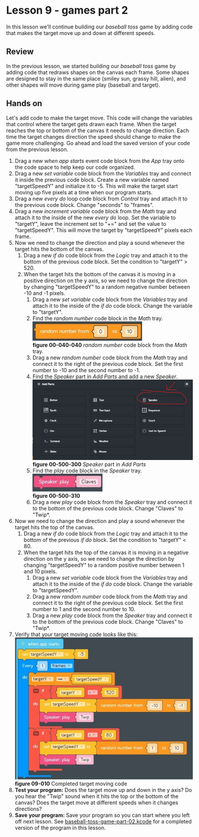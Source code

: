 # Lesson 9 - games part 2

In this lesson we'll continue building our *baseball toss* game by adding code that makes the target move up and down at different speeds.

## Review

In the previous lesson, we started building our *baseball toss* game by adding code that redraws shapes on the canvas each frame. Some shapes are designed to stay in the same place (smiley sun, grassy hill, alien), and other shapes will move during game play (baseball and target).

## Hands on

Let's add code to make the target move. This code will change the variables that control where the target gets drawn each frame. When the target reaches the top or bottom of the canvas it needs to change direction. Each time the target changes direction the speed should change to make the game more challenging. Go ahead and load the saved version of your code from the previous lesson.

1. Drag a new *when app starts* event code block from the *App* tray onto the code space to help keep our code organized.
1. Drag a new *set variable* code block from the *Variables* tray and connect it inside the previous code block. Create a new variable named "targetSpeedY" and initialize it to -5. This will make the target start moving up five pixels at a time when our program starts.
1. Drag a new *every do* loop code block from *Control* tray and attach it to the previous code block. Change "seconds" to "frames".
1. Drag a new *increment variable* code block from the *Math* tray and attach it to the inside of the new *every do* loop. Set the variable to "targetY", leave the increment set to "+=" and set the value to "targetSpeedY". This will move the target by "targetSpeedY" pixels each frame.
1. Now we need to change the direction and play a sound whenever the target hits the bottom of the canvas.
    1. Drag a new *if do* code block from the *Logic* tray and attach it to the bottom of the previous code block. Set the condition to "targetY" > 520.
    1. When the target hits the bottom of the canvas it is moving in a positive direction on the y axis, so we need to change the direction by changing "targetSpeedY" to a random negative number between -10 and -1 pixels.
        1. Drag a new *set variable* code block from the *Variables* tray and attach it to the inside of the *if do* code block. Change the variable to "targetY".
        1. Find the *random number* code block in the *Math* tray.  
        ![00-040-040](../images/00-040-040.math.randomnumber.jpg)  
        **figure 00-040-040** *random number* code block from the *Math* tray.
        1. Drag a new *random number* code block from the *Math* tray and connect it to the right of the previous code block. Set the first number to -10 and the second number to -1.
        1. Find the *Speaker* part in *Add Parts* and add a new *Speaker*.  
        ![00-500-300](../images/00-500-300.parts.speaker.jpg)  
        **figure 00-500-300** *Speaker* part in *Add Parts*
        1. Find the *play* code block in the *Speaker* tray.  
        ![00-500-310](../images/00-500-310.parts.speaker.play.jpg)  
        **figure 00-500-310**
        1. Drag a new *play* code block from the *Speaker* tray and connect it to the bottom of the previous code block. Change "Claves" to "Twip*.
1. Now we need to change the direction and play a sound whenever the target hits the top of the canvas.
    1. Drag a new *if do* code block from the *Logic* tray and attach it to the bottom of the previous *if do* block. Set the condition to "targetY" < 80.
    1. When the target hits the top of the canvas it is moving in a negative direction on the y axis, so we need to change the direction by changing "targetSpeedY" to a random positive number between 1 and 10 pixels.
        1. Drag a new *set variable* code block from the *Variables* tray and attach it to the inside of the *if do* code block. Change the variable to "targetSpeedY".
        1. Drag a new *random number* code block from the *Math* tray and connect it to the right of the previous code block. Set the first number to 1 and the second number to 10.
        1. Drag a new *play* code block from the *Speaker* tray and connect it to the bottom of the previous code block. Change "Claves" to "Twip*.
1. Verify that your target moving code looks like this:  
![09-010](./images/09-010.jpg)  
**figure 09-010** Completed target moving code
1. **Test your program:** Does the target move up and down in the y axis? Do you hear the "Twip" sound when it hits the top or the bottom of the canvas? Does the target move at different speeds when it changes directions?  
1. **Save your program:** Save your program so you can start where you left off next lesson. See [baseball-toss-game-part-02.kcode](./baseball-toss-game-part-02.kcode) for a completed version of the program in this lesson.
